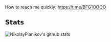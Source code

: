 How to reach me quickly: https://t.me/BFG1OOOO

## 𝗦𝘁𝗮𝘁𝘀

![NikolayPianikov's github stats](https://github-readme-stats.vercel.app/api?username=NikolayPianikov&show_icons=true&theme=nord)
